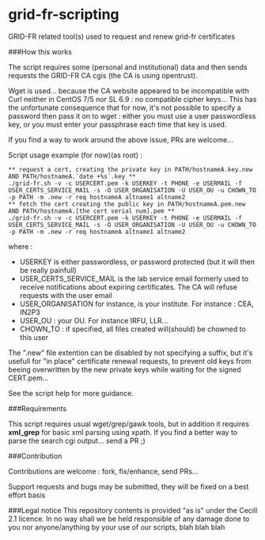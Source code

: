 # grid-fr-scripting
GRID-FR related tool(s) used to request and renew grid-fr certificates

###How this works

The script requires some (personal and institutional) data and then sends requests the GRID-FR CA cgis (the CA is using opentrust).

Wget is used... because the CA website appeared to be incompatible with Curl neither in CentOS 7/5 nor SL 6.9 : no compatible cipher keys...
This has the unfortunate consequence that for now, it's not possible to specify a password then pass it on to wget : either you must use a user passwordless key, or you must enter your passphrase each time that key is used.

If you find a way to work around the above issue, PRs are welcome...

Script usage example (for now)(as root) :

~~~~ 
** request a cert, creating the private key in PATH/hostnameA.key.new AND PATH/hostnameA.`date +%s`.key **
./grid-fr.sh -v -c USERCERT.pem -k USERKEY -t PHONE -e USERMAIL -f USER_CERTS_SERVICE_MAIL -s -O USER_ORGANISATION -U USER_OU -u CHOWN_TO -p PATH -m .new -r req hostnameA altname1 altname2
** fetch the cert creating the public key in PATH/hostnameA.pem.new AND PATH/hostnameA.[the cert serial num].pem **
./grid-fr.sh -v -c USERCERT.pem -k USERKEY -t PHONE -e USERMAIL -f USER_CERTS_SERVICE_MAIL -s -O USER_ORGANISATION -U USER_OU -u CHOWN_TO -p PATH -m .new -r req hostnameA altname1 altname2 
~~~~

where :

- USERKEY is either passwordless, or password protected (but it will then be really painfull)
- USER_CERTS_SERVICE_MAIL is the lab service email formerly used to receive notifications about expiring certificates. The CA will refuse requests with the user email
- USER_ORGANISATION for instance, is your institute. For instance : CEA, IN2P3
- USER_OU : your OU. For instance IRFU, LLR...
- CHOWN_TO : if specified, all files created will(should) be chowned to this user

The ".new" file extention can be disabled by not specifying a suffix, but it's usefull for "in place" certificate renewal requests, to prevent old keys from beeing overwritten by the new private keys while waiting for the signed CERT.pem...

 
See the script help for more guidance.

###Requirements

This script requires usual wget/grep/gawk tools, but in addition it requires __xml_grep__ for basic xml parsing using xpath. If you find a better way to parse the search cgi output... send a PR ;)

###Contribution

Contributions are welcome : fork, fix/enhance, send PRs...

Support requests and bugs may be submitted, they will be fixed on a best effort basis

###Legal notice
This repository contents is provided "as is" under the Cecill 2.1 licence.
In no way shall we be held responsible of any damage done to you nor anyone/anything by your use of our scripts, blah blah blah
